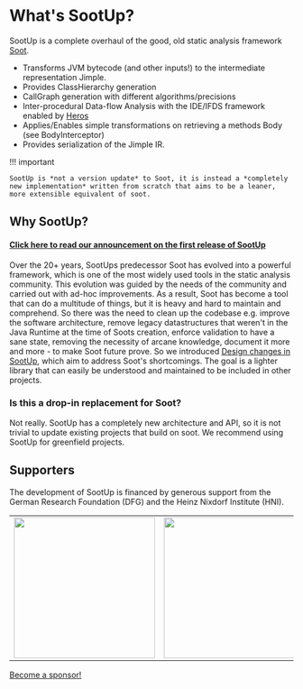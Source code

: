 # What's SootUp?
SootUp is a complete overhaul of the good, old static analysis framework [Soot](https://github.com/soot-oss/soot).

- Transforms JVM bytecode (and other inputs!) to the intermediate representation Jimple.
- Provides ClassHierarchy generation
- CallGraph generation with different algorithms/precisions
- Inter-procedural Data-flow Analysis with the IDE/IFDS framework enabled by [Heros](https://github.com/Sable/heros)
- Applies/Enables simple transformations on retrieving a methods Body (see BodyInterceptor)
- Provides serialization of the Jimple IR.

!!! important

    SootUp is *not a version update* to Soot, it is instead a *completely new implementation* written from scratch that aims to be a leaner, more extensible equivalent of soot.


## Why SootUp? 
#### [Click here to read our announcement on the first release of SootUp](announce.md)

Over the 20+ years, SootUps predecessor Soot has evolved into a powerful framework, which is one of the most widely used tools in the static analysis community. 
This evolution was guided by the needs of the community and carried out with ad-hoc improvements.
As a result, Soot has become a tool that can do a multitude of things, but it is heavy and hard to maintain and comprehend.
So there was the need to clean up the codebase e.g. improve the software architecture,
remove legacy datastructures that weren't in the Java Runtime at the time of Soots creation,
enforce validation to have a sane state,
removing the necessity of arcane knowledge, document it more and more - to make Soot future prove.
So we introduced [Design changes in SootUp](whatsnew.md), which aim to address Soot's shortcomings.
The goal is a lighter library that can easily be understood and maintained to be included in other projects.

### Is this a drop-in replacement for Soot?
Not really. SootUp has a completely new architecture and API, so it is not trivial to update existing projects that build on soot. We recommend using SootUp for greenfield projects.


## Supporters
The development of SootUp is financed by generous support from the German Research Foundation (DFG) and
the Heinz Nixdorf Institute (HNI).

<table border="0">
<tr>
<td><img src="https://soot-oss.github.io/soot/images/dfg_logo_englisch_blau_en.jpg" width="250" > </td>
<td><img src="https://soot-oss.github.io/soot/images/Heinz_Nixdorf_Institut_Logo_CMYK.jpg" width="250" ></td>
</tr>
</table>

[Become a sponsor!](https://github.com/sponsors/soot-oss)
